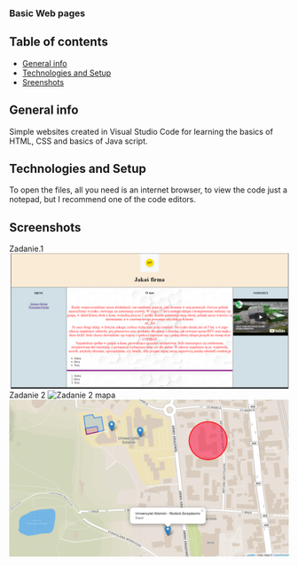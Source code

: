 ### Basic Web pages

## Table of contents
* [General info](#general-info)
* [Technologies and Setup](#technologies-and-setup)
* [Sreenshots](#screenshots)

## General info
Simple websites created in Visual Studio Code for learning the basics of HTML, CSS and basics of Java script.

## Technologies and Setup
To open the files, all you need is an internet browser, to view the code just a notepad, but I recommend one of the code editors.

## Screenshots
Zadanie.1
![Zadanie1](https://github.com/PatrykPawlowicz/HTML-CSS-and-Java-Script-/blob/master/Wizualizacje/Zrzut%20ekranu%20(15).png?raw=true)
Zadanie 2
![Zadanie 2]()
mapa
![Mapa](https://github.com/PatrykPawlowicz/HTML-CSS-and-Java-Script-/blob/master/Wizualizacje/Zrzut%20ekranu%20(18).png?raw=true)
